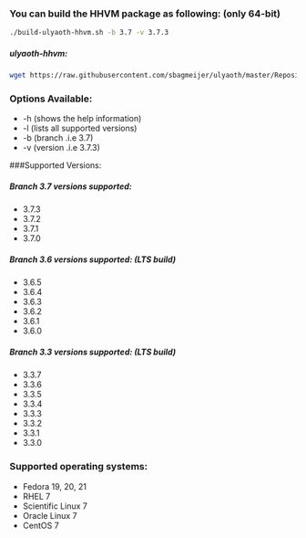 ### You can build the HHVM package as following: (only 64-bit)

```bash
./build-ulyaoth-hhvm.sh -b 3.7 -v 3.7.3
```
##### ulyaoth-hhvm:
```bash
wget https://raw.githubusercontent.com/sbagmeijer/ulyaoth/master/Repository/ulyaoth-hhvm/build-ulyaoth-hhvm.sh ; chmod +x build-ulyaoth-hhvm.sh ; ./build-ulyaoth-hhvm.sh -b 3.7 -v 3.7.3
```

### Options Available:
* -h (shows the help information)
* -l (lists all supported versions)
* -b (branch .i.e 3.7)
* -v (version .i.e 3.7.3)

###Supported Versions:
##### Branch 3.7 versions supported:
* 3.7.3
* 3.7.2
* 3.7.1
* 3.7.0

##### Branch 3.6 versions supported: (LTS build)
* 3.6.5
* 3.6.4
* 3.6.3
* 3.6.2
* 3.6.1
* 3.6.0

##### Branch 3.3 versions supported: (LTS build)
* 3.3.7
* 3.3.6
* 3.3.5
* 3.3.4
* 3.3.3
* 3.3.2
* 3.3.1
* 3.3.0

### Supported operating systems:
* Fedora 19, 20, 21
* RHEL 7
* Scientific Linux 7
* Oracle Linux 7
* CentOS 7